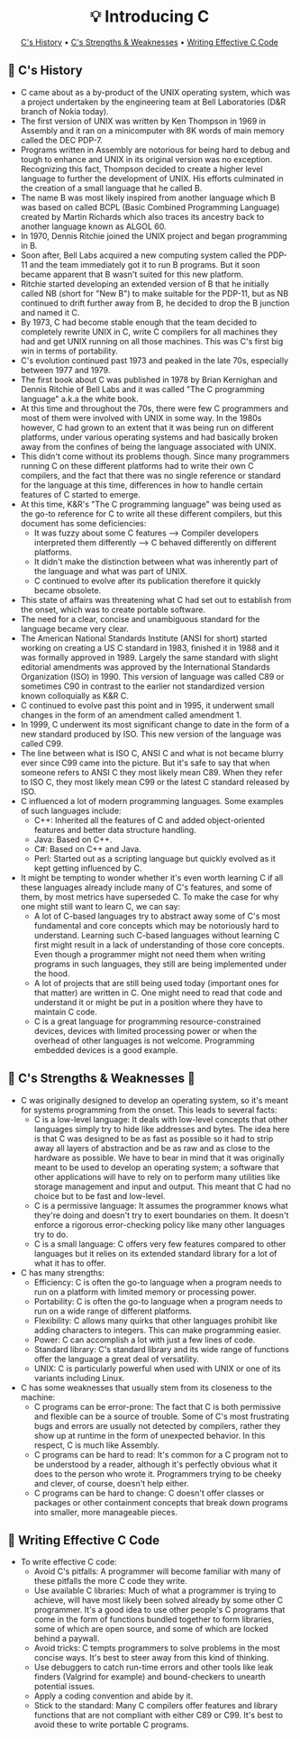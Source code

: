 <h1 align="center">💡<strong> Introducing C</strong></h1>
<p align="center">
  <a href="#cs-history">C's History</a> •
  <a href="#cs-strengths--weaknesses">C's Strengths & Weaknesses</a> •
  <a href="#writing-effective-c-code">Writing Effective C Code</a>
</p>

## :scroll: C's History

* C came about as a by-product of the UNIX operating system, which was a project undertaken by the engineering team at Bell Laboratories (D&R branch of Nokia today).
* The first version of UNIX was written by Ken Thompson in 1969 in Assembly and it ran on a minicomputer with 8K words of main memory called the DEC PDP-7.
* Programs written in Assembly are notorious for being hard to debug and tough to enhance and UNIX in its original version was no exception. Recognizing this fact, Thompson decided to create a higher level language to further the development of UNIX. His efforts culminated in the creation of a small language that he called B.
* The name B was most likely inspired from another language which B was based on called BCPL (Basic Combined Programming Language) created by Martin Richards 
which also traces its ancestry back to another language known as ALGOL 60.
* In 1970, Dennis Ritchie joined the UNIX project and began programming in B.
* Soon after, Bell Labs acquired a new computing system called the PDP-11 and the team immediately got it to run B programs. But it soon became apparent that B 
wasn't suited for this new platform.
* Ritchie started developing an extended version of B that he initially called NB (short for "New B") to make suitable for the PDP-11, but as NB continued to drift 
further away from B, he decided to drop the B junction and named it C.
* By 1973, C had become stable enough that the team decided to completely rewrite UNIX in C, write C compilers for all machines they had and get UNIX running on all 
those machines. This was C's first big win in terms of portability.
* C's evolution continued past 1973 and peaked in the late 70s, especially between 1977 and 1979.
* The first book about C was published in 1978 by Brian Kernighan and Dennis Ritchie of Bell Labs and it was called "The C programming language" a.k.a the white book.
* At this time and throughout the 70s, there were few C programmers and most of them were involved with UNIX in some way. In the 1980s however, C had grown to an 
extent that it was being run on different platforms, under various operating systems and had basically broken away from the confines of being the language associated with UNIX.
* This didn't come without its problems though. Since many programmers running C on these different platforms had to write their own C compilers, and the fact that 
there was no single reference or standard for the language at this time, differences in how to handle certain features of C started to emerge.
* At this time, K&R's "The C programming language" was being used as the go-to reference for C to write all these different compilers, but this document has some 
deficiencies:
   * It was fuzzy about some C features --> Compiler developers interpreted them differently --> C behaved differently on different platforms.
   * It didn't make the distinction between what was inherently part of the language and what was part of UNIX.
   * C continued to evolve after its publication therefore it quickly became obsolete.
* This state of affairs was threatening what C had set out to establish from the onset, which was to create portable software.
* The need for a clear, concise and unambiguous standard for the language became very clear.
* The American National Standards Institute (ANSI for short) started working on creating a US C standard in 1983, finished it in 1988 and it was formally approved 
in 1989. Largely the same standard with slight editorial amendments was approved by the International Standards Organization (ISO) in 1990. This version of language 
was called C89 or sometimes C90 in contrast to the earlier not standardized version known colloquially as K&R C.
* C continued to evolve past this point and in 1995, it underwent small changes in the form of an amendment called amendment 1.
* In 1999, C underwent its most significant change to date in the form of a new standard produced by ISO. This new version of the language was called C99.
* The line between what is ISO C, ANSI C and what is not became blurry ever since C99 came into the picture. But it's safe to say that when someone refers to ANSI C 
they most likely mean C89. When they refer to ISO C, they most likely mean C99 or the latest C standard released by ISO.
* C influenced a lot of modern programming languages. Some examples of such languages include:
   * C++: Inherited all the features of C and added object-oriented features and better data structure handling.
   * Java: Based on C++.
   * C#: Based on C++ and Java.
   * Perl: Started out as a scripting language but quickly evolved as it kept getting influenced by C.
* It might be tempting to wonder whether it's even worth learning C if all these languages already include many of C's features, and some of them, by most metrics have 
superseded C. To make the case for why one might still want to learn C, we can say:
   * A lot of C-based languages try to abstract away some of C's most fundamental and core concepts which may be notoriously hard to understand. Learning such 
C-based languages without learning C first might result in a lack of understanding of those core concepts. Even though a programmer might not need them when writing 
programs in such languages, they still are being implemented under the hood.
   * A lot of projects that are still being used today (important ones for that matter) are written in C. One might need to read that code and understand it or might 
be put in a position where they have to maintain C code.
   * C is a great language for programming resource-constrained devices, devices with limited processing power or when the overhead of other languages is not welcome. 
Programming embedded devices is a good example.

## :muscle: C's Strengths & Weaknesses :wilted_flower:

* C was originally designed to develop an operating system, so it's meant for systems programming from the onset. This leads to several facts:
   * C is a low-level language: It deals with low-level concepts that other languages simply try to hide like addresses and bytes. The idea here is that C was 
designed to be as fast as possible so it had to strip away all layers of abstraction and be as raw and as close to the hardware as possible. We have to bear in mind 
that it was originally meant to be used to develop an operating system; a software that other applications will have to rely on to perform many utilities like 
storage management and input and output. This meant that C had no choice but to be fast and low-level.
   * C is a permissive language: It assumes the programmer knows what they're doing and doesn't try to exert boundaries on them. It doesn't enforce a rigorous 
error-checking policy like many other languages try to do.
   * C is a small language: C offers very few features compared to other languages but it relies on its extended standard library for a lot of what it has to offer.
* C has many strengths:
   * Efficiency: C is often the go-to language when a program needs to run on a platform with limited memory or processing power.
   * Portability: C is often the go-to language when a program needs to run on a wide range of different platforms.
   * Flexibility: C allows many quirks that other languages prohibit like adding characters to integers. This can make programming easier.
   * Power: C can accomplish a lot with just a few lines of code.
   * Standard library: C's standard library and its wide range of functions offer the language a great deal of versatility.
   * UNIX: C is particularly powerful when used with UNIX or one of its variants including Linux.
* C has some weaknesses that usually stem from its closeness to the machine:
   * C programs can be error-prone: The fact that C is both permissive and flexible can be a source of trouble. Some of C's most frustrating bugs and errors are
usually not detected by compilers, rather they show up at runtime in the form of unexpected behavior. In this respect, C is much like Assembly.
   * C programs can be hard to read: It's common for a C program not to be understood by a reader, although it's perfectly obvious what it does to the person who
wrote it. Programmers trying to be cheeky and clever, of course, doesn't help either.
   * C programs can be hard to change: C doesn't offer classes or packages or other containment concepts that break down programs into smaller, more manageable
pieces.

## :dart: Writing Effective C Code

* To write effective C code:
   * Avoid C's pitfalls: A programmer will become familiar with many of these pitfalls the more C code they write.
   * Use available C libraries: Much of what a programmer is trying to achieve, will have most likely been solved already by some other C programmer. It's a good 
idea to use other people's C programs that come in the form of functions bundled together to form libraries, some of which are open source, and some of which are 
locked behind a paywall.
   * Avoid tricks: C tempts programmers to solve problems in the most concise ways. It's best to steer away from this kind of thinking.
   * Use debuggers to catch run-time errors and other tools like leak finders (Valgrind for example) and bound-checkers to unearth potential issues.
   * Apply a coding convention and abide by it.
   * Stick to the standard: Many C compilers offer features and library functions that are not compliant with either C89 or C99. It's best to avoid these to write 
portable C programs.
